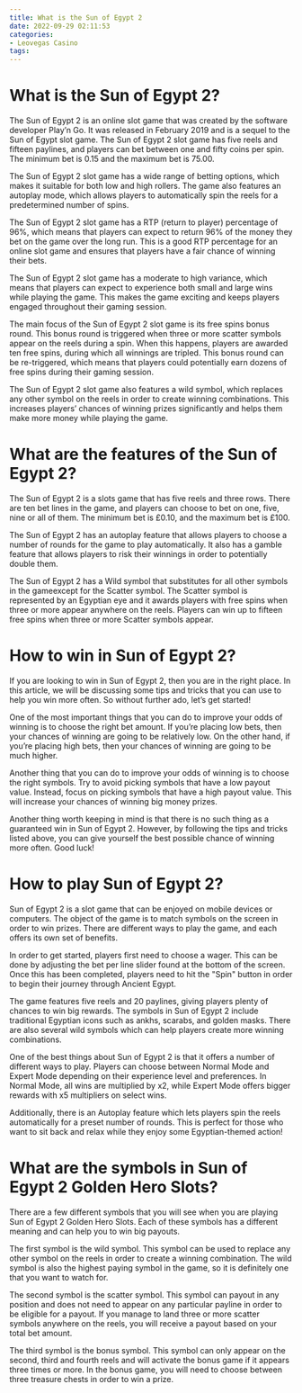 ```yaml
---
title: What is the Sun of Egypt 2
date: 2022-09-29 02:11:53
categories:
- Leovegas Casino
tags:
---
```



#  What is the Sun of Egypt 2?

The Sun of Egypt 2 is an online slot game that was created by the software developer Play’n Go. It was released in February 2019 and is a sequel to the Sun of Egypt slot game. The Sun of Egypt 2 slot game has five reels and fifteen paylines, and players can bet between one and fifty coins per spin. The minimum bet is 0.15 and the maximum bet is 75.00.

The Sun of Egypt 2 slot game has a wide range of betting options, which makes it suitable for both low and high rollers. The game also features an autoplay mode, which allows players to automatically spin the reels for a predetermined number of spins.

The Sun of Egypt 2 slot game has a RTP (return to player) percentage of 96%, which means that players can expect to return 96% of the money they bet on the game over the long run. This is a good RTP percentage for an online slot game and ensures that players have a fair chance of winning their bets.

The Sun of Egypt 2 slot game has a moderate to high variance, which means that players can expect to experience both small and large wins while playing the game. This makes the game exciting and keeps players engaged throughout their gaming session.

The main focus of the Sun of Egypt 2 slot game is its free spins bonus round. This bonus round is triggered when three or more scatter symbols appear on the reels during a spin. When this happens, players are awarded ten free spins, during which all winnings are tripled. This bonus round can be re-triggered, which means that players could potentially earn dozens of free spins during their gaming session.

The Sun of Egypt 2 slot game also features a wild symbol, which replaces any other symbol on the reels in order to create winning combinations. This increases players’ chances of winning prizes significantly and helps them make more money while playing the game.

#  What are the features of the Sun of Egypt 2?

The Sun of Egypt 2 is a slots game that has five reels and three rows. There are ten bet lines in the game, and players can choose to bet on one, five, nine or all of them. The minimum bet is £0.10, and the maximum bet is £100.

The Sun of Egypt 2 has an autoplay feature that allows players to choose a number of rounds for the game to play automatically. It also has a gamble feature that allows players to risk their winnings in order to potentially double them.

The Sun of Egypt 2 has a Wild symbol that substitutes for all other symbols in the gameexcept for the Scatter symbol. The Scatter symbol is represented by an Egyptian eye and it awards players with free spins when three or more appear anywhere on the reels. Players can win up to fifteen free spins when three or more Scatter symbols appear.

#  How to win in Sun of Egypt 2?

If you are looking to win in Sun of Egypt 2, then you are in the right place. In this article, we will be discussing some tips and tricks that you can use to help you win more often. So without further ado, let’s get started!

One of the most important things that you can do to improve your odds of winning is to choose the right bet amount. If you’re placing low bets, then your chances of winning are going to be relatively low. On the other hand, if you’re placing high bets, then your chances of winning are going to be much higher.

Another thing that you can do to improve your odds of winning is to choose the right symbols. Try to avoid picking symbols that have a low payout value. Instead, focus on picking symbols that have a high payout value. This will increase your chances of winning big money prizes.

Another thing worth keeping in mind is that there is no such thing as a guaranteed win in Sun of Egypt 2. However, by following the tips and tricks listed above, you can give yourself the best possible chance of winning more often. Good luck!

#  How to play Sun of Egypt 2?

Sun of Egypt 2 is a slot game that can be enjoyed on mobile devices or computers. The object of the game is to match symbols on the screen in order to win prizes. There are different ways to play the game, and each offers its own set of benefits.

In order to get started, players first need to choose a wager. This can be done by adjusting the bet per line slider found at the bottom of the screen. Once this has been completed, players need to hit the "Spin" button in order to begin their journey through Ancient Egypt.

The game features five reels and 20 paylines, giving players plenty of chances to win big rewards. The symbols in Sun of Egypt 2 include traditional Egyptian icons such as ankhs, scarabs, and golden masks. There are also several wild symbols which can help players create more winning combinations.

One of the best things about Sun of Egypt 2 is that it offers a number of different ways to play. Players can choose between Normal Mode and Expert Mode depending on their experience level and preferences. In Normal Mode, all wins are multiplied by x2, while Expert Mode offers bigger rewards with x5 multipliers on select wins.

Additionally, there is an Autoplay feature which lets players spin the reels automatically for a preset number of rounds. This is perfect for those who want to sit back and relax while they enjoy some Egyptian-themed action!

#  What are the symbols in Sun of Egypt 2 Golden Hero Slots?

There are a few different symbols that you will see when you are playing Sun of Egypt 2 Golden Hero Slots. Each of these symbols has a different meaning and can help you to win big payouts.

The first symbol is the wild symbol. This symbol can be used to replace any other symbol on the reels in order to create a winning combination. The wild symbol is also the highest paying symbol in the game, so it is definitely one that you want to watch for.

The second symbol is the scatter symbol. This symbol can payout in any position and does not need to appear on any particular payline in order to be eligible for a payout. If you manage to land three or more scatter symbols anywhere on the reels, you will receive a payout based on your total bet amount.

The third symbol is the bonus symbol. This symbol can only appear on the second, third and fourth reels and will activate the bonus game if it appears three times or more. In the bonus game, you will need to choose between three treasure chests in order to win a prize.